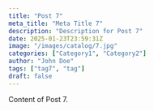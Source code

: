 ```yaml
---
title: "Post 7"
meta_title: "Meta Title 7"
description: "Description for Post 7"
date: 2025-01-23T23:59:31Z
image: "/images/catalog/7.jpg"
categories: ["Category1", "Category2"]
author: "John Doe"
tags: ["tag7", "tag"]
draft: false
---
```


Content of Post 7.

